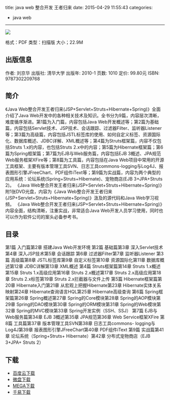 title: java web 整合开发 王者归来
date: 2015-04-29 11:55:43
categories:
  - java web
---

![](http://img5.douban.com/lpic/s6106647.jpg)

格式：PDF
类型：扫描版
大小；22.9M

<!--more-->

## 出版信息 ##

作者: 刘京华 
出版社: 清华大学
出版年: 2010-1
页数: 1010
定价: 99.80元
ISBN: 9787302209768

## 简介 ##

《Java Web整合开发王者归来(JSP+Servlet+Struts+Hibernate+Spring)》全面介绍了Java Web开发中的各种相关技术及知识。全书分为9篇，内容层次清晰，难度循序渐进。第1篇为入门篇，内容包括Java Web开发概述等；第2篇为基础篇，内容包括Servlet技术、JSP技术、会话跟踪、过滤器Filter、监听器Listener等；第3篇为高级篇，内容包括JSTL标签库的使用、如何自定义标签、资源国际化、数据库概述、JDBC详解、XML概述等；第4篇为Struts框架篇，内容不仅包括Struts 1.x的内容，也包括Struts 2.x中的内容；第5篇为Hibernate框架篇；第6篇为Spring框架篇；第7篇为EJB与Web服务篇，内容包括EJB 3概述、JPA规范Web服务框架XFire等；第8篇为工具篇，内容包括在Java Web项目中常用的开源工具框架、主要有版本管理工具SVN、日志工具commons-logging与Log4J、报表图形引擎JFreeChart、PDF组件iText等；第9篇为实战篇，内容为两个典型的应用系统：论坛系统(Spring+Struts+Hibernate)、宠物商店(EJB 3+JPA+Struts 2)。
《Java Web整合开发王者归来(JSP+Servlet+Struts+Hibernate+Spring)》附1张DVD光盘，内容为《Java Web整合开发王者归来(JSP+Servlet+Struts+Hibernate+Spring)》汲及的源代码和Java Web学习视频。
《Java Web整合开发王者归来(JSP+Servlet+Struts+Hibernate+Spring)》内容全面，结构清晰，注重实战，非常适合Java Web开发人员学习使用，同时也可以作为软件公司的案头必备参考书。

## 目录 ##

第1篇 入门篇第2章 搭建Java Web开发环境 第2篇 基础篇第3章 深入Servlet技术第4章 深入JSP技术第5章 会话跟踪	第6章 过滤器Filter第7章 监听器Listener 第3篇 高级篇第8章 JSTL标签库第9章 自定义标签第10章 资源国际化第11章 数据库概述第12章 JDBC详解第13章 XML概述 第4篇 Struts框架篇第14章 Struts 1.x概述第15章 Struts 1.x高级应用第16章 Struts 2.x概述第17章 Struts 2.x高级应用第18章 Struts 2.x标签第19章 Struts 2.x拦截器与文件上传 第5篇 Hibernate框架篇第20章 Hibernate入门第21章 从宏观上把握Hibernate第23章 Hibernate实体关系映射第24章 Hibernate查询语言HQL第25章 Hibernate高级查询 第6篇 Spring框架篇第26章 Spring概述第27章 Spring的Core模块第28章 Spring的AOP模块第29章 Spring的DAO模块第30章 Spring的ORM模块第31章 Spring的Web模块第32章 Spring的MVC模块第33章 Spring开发实例（SSH、SSJ） 第7篇 EJB与Web服务篇第34章 EJB 3概述第35章 JPA规范第36章 Web Service框架XFire 第8篇 工具篇第37章 版本管理工具SVN第38章 日志工具commons- logging与Log4J第39章 报表图形引擎JFreeChart第40章 PDF组件iText 第9篇 实战篇第41章 论坛系统（Spring+Struts+ Hibernate）第42章 分布式宠物商店（EJB 3+JPA+ Struts 2）

## 下载 ##

+ [百度云下载](http://pan.baidu.com/s/1gdH7CpP)
+ [微盘下载](http://vdisk.weibo.com/s/aADaW4YRFmqOU)
+ [MEGA下载](https://mega.co.nz/#!KF903JjC!gB0jRcUfnRuZh7p572dbnd5uL1-_z_A3DEll7d3RRDQ)
+ [千易下载](http://1000eb.com/1gg2q)